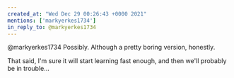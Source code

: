 ```yaml
---
created_at: "Wed Dec 29 00:26:43 +0000 2021"
mentions: ['markyerkes1734']
in_reply_to: @markyerkes1734
---
```


@markyerkes1734 Possibly. Although a pretty boring version, honestly. 

That said, I'm sure it will start learning fast enough, and then we'll probably be in trouble...